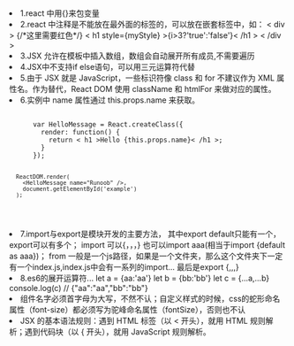 <li>1.react 中用{}来包变量</li>
<li>2.react 中注释是不能放在最外面的标签的，可以放在嵌套标签中，如：
< div >
{/*这里需要红色*/}
< h1 style={myStyle} >{i>3?'true':'false'}< /h1 >
< /div ></li>
<li>3.JSX 允许在模板中插入数组，数组会自动展开所有成员,不需要遍历</li>
<li>4.JSX中不支持if else语句，可以用三元运算符代替</li>
<li>5.由于 JSX 就是 JavaScript，一些标识符像 class 和 for 不建议作为 XML 属性名。作为替代，React DOM 使用 className 和 htmlFor 来做对应的属性。</li>
<li>6.实例中 name 属性通过 this.props.name 来获取。
<pre><code>
      var HelloMessage = React.createClass({
        render: function() {
          return < h1 >Hello {this.props.name}< /h1 >;
        }
      });

      ReactDOM.render(
        <HelloMessage name="Runoob" />,
        document.getElementById('example')
      );
</code></pre>
</li>
<li>7.import与export是模块开发的主要方法，
其中export default只能有一个，export可以有多个；
import 可以{，，，} 也可以import aaa(相当于import {default as aaa})；
from 一般是一个js路径，如果是一个文件夹，那么这个文件夹下一定有一个index.js,index.js中会有一系列的import...  最后是export {,,,}
</li>
<li>8.es6的展开运算符...
let a = {aa:'aa'}
let b = {bb:'bb'}
let c = {...a,...b}
console.log(c)
// {"aa":"aa","bb":"bb"}
</li>
<li>组件名字必须首字母为大写，不然不认；自定义样式的时候，css的蛇形命名属性（font-size）都必须写为驼峰命名属性（fontSize），否则也不认</li>
<li>JSX 的基本语法规则：遇到 HTML 标签（以 < 开头），就用 HTML 规则解析；遇到代码块（以 { 开头），就用 JavaScript 规则解析。</li>